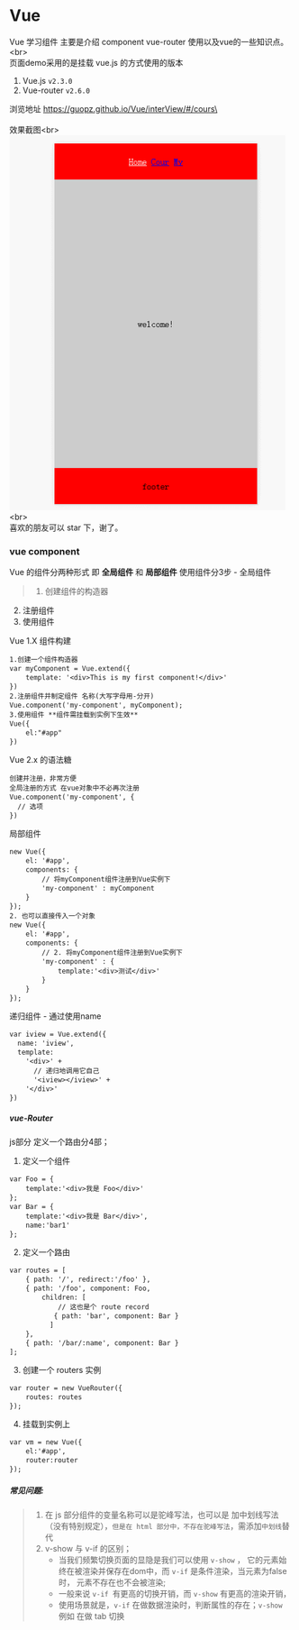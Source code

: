 # Vue
Vue 学习组件
主要是介绍 component vue-router 使用以及vue的一些知识点。\<br>  
页面demo采用的是挂载 vue.js 的方式使用的版本

1. Vue.js `v2.3.0`
2. Vue-router `v2.6.0`

浏览地址 https://guopz.github.io/Vue/interView/#/cours\<br>  
效果截图\<br>  
![效果图片](https://github.com/guopz/Vue/blob/master/interView/GIF.gif)\<br>  
喜欢的朋友可以 star 下，谢了。

### vue component
Vue 的组件分两种形式 即 **全局组件** 和 **局部组件**
使用组件分3步 - 全局组件
>1. 创建组件的构造器
2. 注册组件
3. 使用组件

Vue 1.X 组件构建
```
1.创建一个组件构造器
var myComponent = Vue.extend({
    template: '<div>This is my first component!</div>'
})
2.注册组件并制定组件 名称(大写字母用-分开)
Vue.component('my-component', myComponent);
3.使用组件 **组件需挂载到实例下生效**
Vue({
    el:"#app"
})
```

Vue 2.x 的语法糖 
```
创建并注册，非常方便 
全局注册的方式 在vue对象中不必再次注册
Vue.component('my-component', {
  // 选项
})
```
局部组件
```
new Vue({
    el: '#app',
    components: {
        // 将myComponent组件注册到Vue实例下
        'my-component' : myComponent
    }
});
2. 也可以直接传入一个对象
new Vue({
    el: '#app',
    components: {
        // 2. 将myComponent组件注册到Vue实例下
        'my-component' : {
            template:'<div>测试</div>'
        }
    }
});
```
递归组件 - 通过使用name 
```
var iview = Vue.extend({
  name: 'iview',
  template:
    '<div>' +
      // 递归地调用它自己
      '<iview></iview>' +
    '</div>'
})
```

##### vue-Router
js部分
定义一个路由分4部；
1. 定义一个组件
```
var Foo = {
	template:'<div>我是 Foo</div>'
};
var Bar = {
	template:'<div>我是 Bar</div>',
	name:'bar1'
};
```
2. 定义一个路由
```
var routes = [
	{ path: '/', redirect:'/foo' },
	{ path: '/foo', component: Foo,
		children: [
	        // 这也是个 route record
	       { path: 'bar', component: Bar }
	      ]
	},
	{ path: '/bar/:name', component: Bar }
];
```	
3. 创建一个 routers 实例
```
var router = new VueRouter({
	routes: routes
});
```
4. 挂载到实例上
```
var vm = new Vue({
	el:'#app',
	router:router
});
```

##### 常见问题:
>1. 在 js 部分组件的变量名称可以是驼峰写法，也可以是 加中划线写法（没有特别规定），`但是在 html 部分中，不存在驼峰写法`，需添加`中划线`替代
>2. v-show 与 v-if 的区别；
>    -  当我们频繁切换页面的显隐是我们可以使用 `v-show` ， 它的元素始终在被渲染并保存在dom中，而 `v-if` 是条件渲染，当元素为false 时， 元素不存在也不会被渲染;
>     - 一般来说 `v-if `有更高的切换开销，而 `v-show` 有更高的渲染开销，
>    - 使用场景就是，`v-if` 在做数据渲染时，判断属性的存在；`v-show `例如 在做 tab 切换